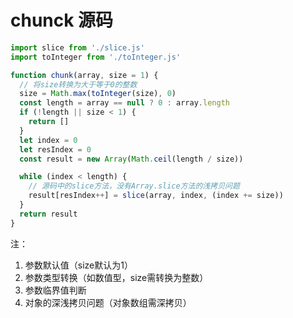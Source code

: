 # chunck 源码
```javascript
import slice from './slice.js'
import toInteger from './toInteger.js'

function chunk(array, size = 1) {
  // 将size转换为大于等于0的整数
  size = Math.max(toInteger(size), 0)
  const length = array == null ? 0 : array.length
  if (!length || size < 1) {
    return []
  }
  let index = 0
  let resIndex = 0
  const result = new Array(Math.ceil(length / size))

  while (index < length) {
    // 源码中的slice方法，没有Array.slice方法的浅拷贝问题
    result[resIndex++] = slice(array, index, (index += size))
  }
  return result
}
```
注：
1. 参数默认值（size默认为1）
2. 参数类型转换（如数值型，size需转换为整数）
3. 参数临界值判断
4. 对象的深浅拷贝问题（对象数组需深拷贝）
